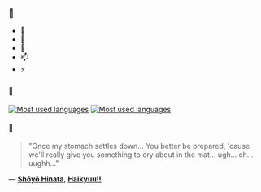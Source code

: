 ### 👋

- 🔭
- 🌱
- 💬
- 📫
- ⚡

#### 🧏

[![Most used languages](https://github-readme-stats-aynah.vercel.app/api/top-langs/?username=aynh&theme=solarized-dark&langs_count=6&layout=compact&hide_title=true)](https://github.com/anuraghazra/github-readme-stats#gh-dark-mode-only)
[![Most used languages](https://github-readme-stats-aynah.vercel.app/api/top-langs/?username=aynh&theme=solarized-light&langs_count=6&layout=compact&hide_title=true)](https://github.com/anuraghazra/github-readme-stats#gh-light-mode-only)

#### 💬

> "Once my stomach settles down... You better be prepared, 'cause we'll really give you something to cry about in the mat... ugh... ch... uughh..."

&mdash; [**Shōyō Hinata**](https://myanimelist.net/character.php?q=Sh%C5%8Dy%C5%8D%20Hinata&cat=character), [**Haikyuu!!**](https://myanimelist.net/search/all?q=Haikyuu!!&cat=all)
